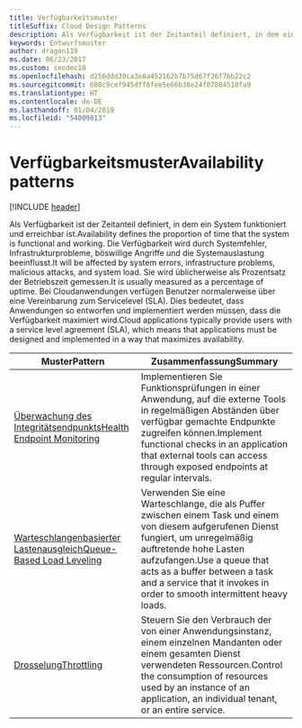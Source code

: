 ```yaml
---
title: Verfügbarkeitsmuster
titleSuffix: Cloud Design Patterns
description: Als Verfügbarkeit ist der Zeitanteil definiert, in dem ein System funktioniert und erreichbar ist. Die Verfügbarkeit wird durch Systemfehler, Infrastrukturprobleme, böswillige Angriffe und die Systemauslastung beeinflusst. Sie wird üblicherweise als Prozentsatz der Betriebszeit gemessen. Bei Cloudanwendungen verfügen Benutzer normalerweise über eine Vereinbarung zum Servicelevel (SLA). Dies bedeutet, dass Anwendungen so entworfen und implementiert werden müssen, dass die Verfügbarkeit maximiert wird.
keywords: Entwurfsmuster
author: dragon119
ms.date: 06/23/2017
ms.custom: seodec18
ms.openlocfilehash: d256ddd39ca3e8a452162b7b75d67f26f7bb22c2
ms.sourcegitcommit: 680c9cef945dff6fee5e66b38e24f07804510fa9
ms.translationtype: HT
ms.contentlocale: de-DE
ms.lasthandoff: 01/04/2019
ms.locfileid: "54009813"
---
```

# <a name="availability-patterns"></a><span data-ttu-id="c65df-107">Verfügbarkeitsmuster</span><span class="sxs-lookup"><span data-stu-id="c65df-107">Availability patterns</span></span>

[!INCLUDE [header](../../_includes/header.md)]

<span data-ttu-id="c65df-108">Als Verfügbarkeit ist der Zeitanteil definiert, in dem ein System funktioniert und erreichbar ist.</span><span class="sxs-lookup"><span data-stu-id="c65df-108">Availability defines the proportion of time that the system is functional and working.</span></span> <span data-ttu-id="c65df-109">Die Verfügbarkeit wird durch Systemfehler, Infrastrukturprobleme, böswillige Angriffe und die Systemauslastung beeinflusst.</span><span class="sxs-lookup"><span data-stu-id="c65df-109">It will be affected by system errors, infrastructure problems, malicious attacks, and system load.</span></span> <span data-ttu-id="c65df-110">Sie wird üblicherweise als Prozentsatz der Betriebszeit gemessen.</span><span class="sxs-lookup"><span data-stu-id="c65df-110">It is usually measured as a percentage of uptime.</span></span> <span data-ttu-id="c65df-111">Bei Cloudanwendungen verfügen Benutzer normalerweise über eine Vereinbarung zum Servicelevel (SLA). Dies bedeutet, dass Anwendungen so entworfen und implementiert werden müssen, dass die Verfügbarkeit maximiert wird.</span><span class="sxs-lookup"><span data-stu-id="c65df-111">Cloud applications typically provide users with a service level agreement (SLA), which means that applications must be designed and implemented in a way that maximizes availability.</span></span>

|                            <span data-ttu-id="c65df-112">Muster</span><span class="sxs-lookup"><span data-stu-id="c65df-112">Pattern</span></span>                             |                                                           <span data-ttu-id="c65df-113">Zusammenfassung</span><span class="sxs-lookup"><span data-stu-id="c65df-113">Summary</span></span>                                                            |
|----------------------------------------------------------------|------------------------------------------------------------------------------------------------------------------------------|
| [<span data-ttu-id="c65df-114">Überwachung des Integritätsendpunkts</span><span class="sxs-lookup"><span data-stu-id="c65df-114">Health Endpoint Monitoring</span></span>](../health-endpoint-monitoring.md) | <span data-ttu-id="c65df-115">Implementieren Sie Funktionsprüfungen in einer Anwendung, auf die externe Tools in regelmäßigen Abständen über verfügbar gemachte Endpunkte zugreifen können.</span><span class="sxs-lookup"><span data-stu-id="c65df-115">Implement functional checks in an application that external tools can access through exposed endpoints at regular intervals.</span></span> |
|  [<span data-ttu-id="c65df-116">Warteschlangenbasierter Lastenausgleich</span><span class="sxs-lookup"><span data-stu-id="c65df-116">Queue-Based Load Leveling</span></span>](../queue-based-load-leveling.md)  | <span data-ttu-id="c65df-117">Verwenden Sie eine Warteschlange, die als Puffer zwischen einem Task und einem von diesem aufgerufenen Dienst fungiert, um unregelmäßig auftretende hohe Lasten aufzufangen.</span><span class="sxs-lookup"><span data-stu-id="c65df-117">Use a queue that acts as a buffer between a task and a service that it invokes in order to smooth intermittent heavy loads.</span></span>  |
|                 [<span data-ttu-id="c65df-118">Drosselung</span><span class="sxs-lookup"><span data-stu-id="c65df-118">Throttling</span></span>](../throttling.md)                 |   <span data-ttu-id="c65df-119">Steuern Sie den Verbrauch der von einer Anwendungsinstanz, einem einzelnen Mandanten oder einem gesamten Dienst verwendeten Ressourcen.</span><span class="sxs-lookup"><span data-stu-id="c65df-119">Control the consumption of resources used by an instance of an application, an individual tenant, or an entire service.</span></span>    |
